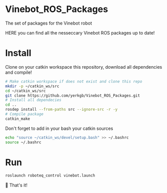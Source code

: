 # Vinebot_ROS_Packages 

The set of packages for the Vinebot robot 

HERE you can find all the nesseccary Vinebot ROS packages up to date!

# Install

Clone on your catkin workspace this repository, download all dependencies and compile!

```bash
# Make catkin workspace if does not exist and clone this repo
mkdir -p ~/catkin_ws/src
cd ~/catkin_ws/src
git clone https://github.com/yerkgb/Vinebot_ROS_Packages.git
# Install all dependecies
cd ..
rosdep install --from-paths src --ignore-src -r -y
# Compile package
catkin_make
```

Don't forget to add in your bash your catkin sources

```bash
echo "source ~/catkin_ws/devel/setup.bash" >> ~/.bashrc
source ~/.bashrc
```

# Run

```bash
roslaunch roboteq_control vinebot.launch
```

:rocket: That's it!
